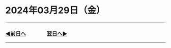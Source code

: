 # 2024年03月29日（金）

---

### [◀️前日へ](https://github.com/yuasys/chatty-journal/blob/main/2024/03/2024-03-28.md)&emsp;&emsp;&emsp;&emsp;[翌日へ▶️](https://github.com/yuasys/chatty-journal/blob/main/2024/03/2024-03-30.md)

---
